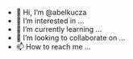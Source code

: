 - 👋 Hi, I’m @abelkucza
- 👀 I’m interested in ...
- 🌱 I’m currently learning ...
- 💞️ I’m looking to collaborate on ...
- 📫 How to reach me ...

<!---
abelkucza/abelkucza is a ✨ special ✨ repository because its `README.md` (this file) appears on your GitHub profile.
You can click the Preview link to take a look at your changes.
--->
